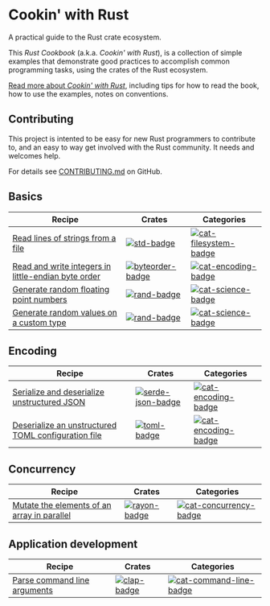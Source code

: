 # Cookin' with Rust

A practical guide to the Rust crate ecosystem.

This _Rust Cookbook_ (a.k.a. _Cookin' with Rust_), is a collection of
simple examples that demonstrate good practices to accomplish common
programming tasks, using the crates of the Rust ecosystem.

[Read more about _Cookin' with Rust_](about.html), including tips for
how to read the book, how to use the examples, notes on conventions.

## Contributing

This project is intented to be easy for new Rust programmers to
contribute to, and an easy to way get involved with the Rust
community. It needs and welcomes help.

For details see [CONTRIBUTING.md] on GitHub.

[CONTRIBUTING.md]: https://github.com/brson/rust-cookbook/blob/master/CONTRIBUTING.md

## Basics

| Recipe | Crates | Categories |
|--------|--------|------------|
| [Read lines of strings from a file][ex-std-read-lines] | [![std-badge]][std] | [![cat-filesystem-badge]][cat-filesystem] |
| [Read and write integers in little-endian byte order][ex-byteorder-le] | [![byteorder-badge]][byteorder] | [![cat-encoding-badge]][cat-encoding] |
| [Generate random floating point numbers][ex-rand-float] | [![rand-badge]][rand] | [![cat-science-badge]][cat-science] |
| [Generate random values on a custom type][ex-rand-custom] | [![rand-badge]][rand] | [![cat-science-badge]][cat-science] |

## Encoding

| Recipe | Crates | Categories |
|--------|--------|------------|
| [Serialize and deserialize unstructured JSON][ex-json-basic] | [![serde-json-badge]][serde-json] | [![cat-encoding-badge]][cat-encoding] |
| [Deserialize an unstructured TOML configuration file][ex-toml-basic] | [![toml-badge]][toml] | [![cat-encoding-badge]][cat-encoding] |

## Concurrency

| Recipe | Crates | Categories |
|--------|--------|------------|
| [Mutate the elements of an array in parallel][ex-rayon-iter-mut] | [![rayon-badge]][rayon] | [![cat-concurrency-badge]][cat-concurrency] |

## Application development

| Recipe | Crates | Categories |
|--------|--------|------------|
| [Parse command line arguments][ex-clap-basic] | [![clap-badge]][clap] | [![cat-command-line-badge]][cat-command-line] |

<!--

Links, in a few categories. Follow the existing structure.

Individual pages contain a subset of these exact links, depending on
the crates and categories of their examples.

Keep lines sorted.

-->

<!-- Categories -->

[cat-command-line-badge]: https://img.shields.io/badge/-command_line-orange.svg
[cat-command-line]: https://crates.io/categories/command-line-interface
[cat-concurrency-badge]: https://img.shields.io/badge/-concurrency-orange.svg
[cat-concurrency]: https://crates.io/categories/concurrency
[cat-filesystem-badge]: https://img.shields.io/badge/-file_io-orange.svg
[cat-filesystem]: https://crates.io/categories/filesystem
[cat-science-badge]: https://img.shields.io/badge/-rand-orange.svg
[cat-science]: https://crates.io/categories/science
[cat-encoding-badge]: https://img.shields.io/badge/-encoding-orange.svg
[cat-encoding]: https://crates.io/categories/encoding

<!-- Crates -->

[byteorder-badge]: https://img.shields.io/crates/v/byteorder.svg?label=byteorder
[byteorder]: https://docs.rs/byteorder/
[clap-badge]: https://img.shields.io/crates/v/clap.svg?label=clap
[clap]: https://docs.rs/clap/
[serde-json-badge]: https://img.shields.io/crates/v/serde_json.svg?label=serde_json
[serde-json]: https://docs.serde.rs/serde_json/
[rand-badge]: https://img.shields.io/crates/v/rand.svg?label=rand
[rand]: https://docs.rs/rand/
[rayon-badge]: https://img.shields.io/crates/v/rayon.svg?label=rayon
[rayon]: https://docs.rs/rayon/
[std-badge]: https://img.shields.io/badge/std-1.17.0-blue.svg
[std]: https://doc.rust-lang.org/std
[toml-badge]: https://img.shields.io/crates/v/toml.svg?label=toml
[toml]: https://docs.rs/toml/

<!-- Examples -->

[ex-byteorder-le]: basics.html#ex-byteorder-le
[ex-clap-basic]: app.html#ex-clap-basic
[ex-json-basic]: todo
[ex-rand-custom]: basics.html#ex-rand-custom
[ex-rand-float]: basics.html#ex-rand-float
[ex-rayon-iter-mut]: concurrency.html#ex-rayon-iter-mut
[ex-std-read-lines]: basics.html#ex-std-read-lines
[ex-toml-basic]: todo

